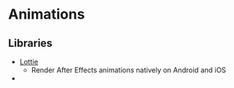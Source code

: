 # Animations



## Libraries



* [Lottie](https://github.com/airbnb/lottie-android)
  * Render After Effects animations natively on Android and iOS
* ​